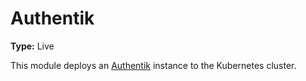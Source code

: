 # Authentik

**Type:** Live

This module deploys an [Authentik](https://goauthentik.io/) instance to the
Kubernetes cluster.